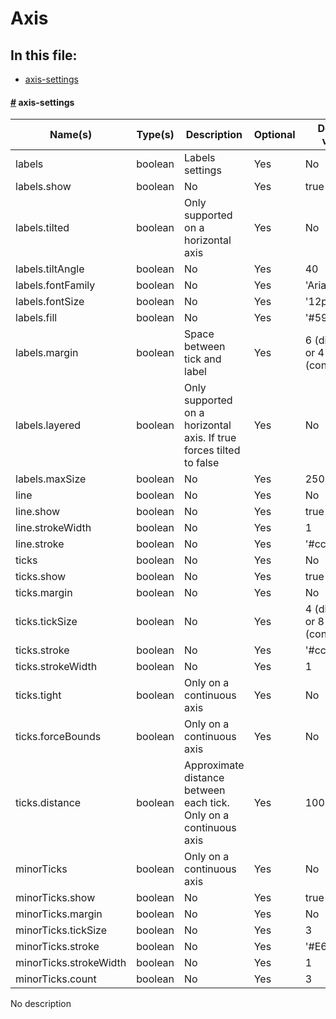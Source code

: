 # Axis

## In this file:

* <a href="#axis-settings">axis-settings</a>


#### <a name='axis-settings' href='#axis-settings'>#</a> axis-settings

|Name(s)|Type(s)|Description|Optional|Default value|
|-------|-------|-----------|--------|-------------|
| labels | boolean | Labels settings | Yes | No |
| labels.show | boolean | No | Yes | true |
| labels.tilted | boolean | Only supported on a horizontal axis | Yes | No |
| labels.tiltAngle | boolean | No | Yes | 40 |
| labels.fontFamily | boolean | No | Yes | &#x27;Arial&#x27; |
| labels.fontSize | boolean | No | Yes | &#x27;12px&#x27; |
| labels.fill | boolean | No | Yes | &#x27;#595959&#x27; |
| labels.margin | boolean | Space between tick and label | Yes | 6 (discrete) or 4 (continuous) |
| labels.layered | boolean | Only supported on a horizontal axis. If true forces tilted to false | Yes | No |
| labels.maxSize | boolean | No | Yes | 250 |
| line | boolean | No | Yes | No |
| line.show | boolean | No | Yes | true |
| line.strokeWidth | boolean | No | Yes | 1 |
| line.stroke | boolean | No | Yes | &#x27;#cccccc&#x27; |
| ticks | boolean | No | Yes | No |
| ticks.show | boolean | No | Yes | true |
| ticks.margin | boolean | No | Yes | No |
| ticks.tickSize | boolean | No | Yes | 4 (discrete) or 8 (continuous) |
| ticks.stroke | boolean | No | Yes | &#x27;#cccccc&#x27; |
| ticks.strokeWidth | boolean | No | Yes | 1 |
| ticks.tight | boolean | Only on a continuous axis | Yes | No |
| ticks.forceBounds | boolean | Only on a continuous axis | Yes | No |
| ticks.distance | boolean | Approximate distance between each tick. Only on a continuous axis | Yes | 100 |
| minorTicks | boolean | Only on a continuous axis | Yes | No |
| minorTicks.show | boolean | No | Yes | true |
| minorTicks.margin | boolean | No | Yes | No |
| minorTicks.tickSize | boolean | No | Yes | 3 |
| minorTicks.stroke | boolean | No | Yes | &#x27;#E6E6E6&#x27; |
| minorTicks.strokeWidth | boolean | No | Yes | 1 |
| minorTicks.count | boolean | No | Yes | 3 |

No description  
